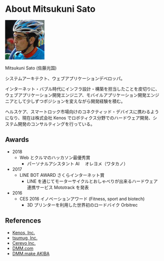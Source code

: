 # About Mitsukuni Sato

![profile image](./me.jpg)

Mitsukuni Sato (佐藤光国)

システムアーキテクト、ウェブアプリケーションデベロッパ。

インターネット・バブル時代にインフラ設計・構築を担当したことを皮切りに、ウェブアプリケーション開発エンジニア、モバイルアプリケーション開発エンジニアとして少しずつポジションを変えながら開発経験を積む。

ヘルスケア、スマートロック市場向けのコネクティッド・デバイスに携わるようになり、現在は株式会社 Kenos でロボティクス分野でのハードウェア開発、システム開発のコンサルティングを行っている。

## Awards

- 2018
  - Web とクルマのハッカソン最優秀賞
    - パーソナルアシスタント AI 　オレヨメ（ワタカノ）
- 2017
  - LINE BOT AWARD さくらインターネット賞
    - LINE を通じてモーターサイクルとおしゃべりが出来るハードウェア連携サービス Mototrack を発表
- 2016
  - CES 2016 イノベーションアワード (Fitness, sport and biotech)
    - 3D プリンターを利用した世界初のロードバイク Orbitrec

## References

- [Kenos, Inc.](https://kenos.jp)
- [tsumug, Inc.](https://tsumug.com)
- [Cerevo Inc.](http://cerevo.com)
- [DMM.com](http://www.dmm.com/)
- [DMM.make AKIBA](http://akiba.dmm-make.com)
